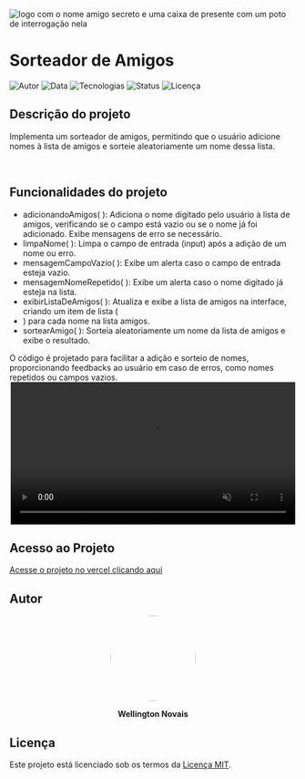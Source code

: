 ![logo com o nome amigo secreto e uma caixa de presente com um poto de interrogação nela](https://github.com/user-attachments/assets/7403b769-9fc8-448e-a14d-38e98d316d57)
# Sorteador de Amigos

![Autor](https://img.shields.io/badge/Autor-Wellington%20Novais-blue)
![Data](https://img.shields.io/badge/Data-07%2F02%2F2025-green)
![Tecnologias](https://img.shields.io/badge/Tecnologias-HTML%20%7C%20CSS%20%7C%20JavaScript-yellow)
![Status](https://img.shields.io/badge/Status-Em%20desenvolvimento-orange)
![Licença](https://img.shields.io/badge/Licença-MIT-lightgrey)
<br>
<h2>Descrição do projeto</h2>
  <p>Implementa um sorteador de amigos, permitindo que o usuário adicione nomes à lista de amigos e sorteie aleatoriamente um nome dessa lista.</p>
<br>
<h2>Funcionalidades do projeto</h2>
  <ul>
    <li>adicionandoAmigos( ): Adiciona o nome digitado pelo usuário à lista de amigos, verificando se o campo está vazio ou se o nome já foi adicionado. Exibe mensagens de erro se necessário.</li>
    <li>limpaNome( ): Limpa o campo de entrada (input) após a adição de um nome ou erro.</li>
    <li>mensagemCampoVazio( ): Exibe um alerta caso o campo de entrada esteja vazio.</li>
    <li>mensagemNomeRepetido( ): Exibe um alerta caso o nome digitado já esteja na lista.</li>
    <li>exibirListaDeAmigos( ): Atualiza e exibe a lista de amigos na interface, criando um item de lista (<li>) para cada nome na lista amigos.</li>
    <li>sortearAmigo( ): Sorteia aleatoriamente um nome da lista de amigos e exibe o resultado.</li>
  </ul>
O código é projetado para facilitar a adição e sorteio de nomes, proporcionando feedbacks ao usuário em caso de erros, como nomes repetidos ou campos vazios.

<div align="center">
  <video src="https://github.com/user-attachments/assets/a8df152a-2246-485b-9305-e334b7040268" autoplay loop muted playsinline width="500"></video>
</div>

<h2>Acesso ao Projeto</h2>

[Acesse o projeto no vercel clicando aqui](https://vercel.com/new/wellingtonnovais-projects/success?developer-id=&external-id=&redirect-url=&branch=main&deploymentUrl=challenge-amigo-secreto-pt-main-e43m2rbf4.vercel.app&projectName=challenge-amigo-secreto-pt-main&s=https%3A%2F%2Fgithub.com%2Fwellingtonnovais%2Fchallenge-amigo-secreto_pt-main&gitOrgLimit=&hasTrialAvailable=1&totalProjects=1)

## Autor

<p align="center">
  <img src="https://github.com/user-attachments/assets/5e044296-dbb9-49e5-bd37-e2f0e6d4b755" width="150" style="border-radius: 50%;">
</p>

<p align="center">
  <strong>Wellington Novais</strong>
</p>

## Licença

Este projeto está licenciado sob os termos da [Licença MIT](https://opensource.org/licenses/MIT).  
